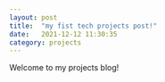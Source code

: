 ```yaml
---
layout: post
title:  "my fist tech projects post!"
date:   2021-12-12 11:30:35 
category: projects
---
```


Welcome to my projects blog!